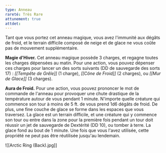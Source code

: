 ```yaml
---
type: Anneau
rareté: Très Rare
attunement: true
attdet:
---
```

Tant que vous portez cet anneau magique, vous avez l'immunité aux dégâts de froid, et le terrain difficile composé de neige et de glace ne vous coûte pas de mouvement supplémentaire.

**Magie d'Hiver.** Cet anneau magique possède 3 charges, et regagne toutes les charges dépensées au matin. Pour une action, vous pouvez dépenser ces charges pour lancer un des sorts suivants (DD de sauvegarde des sorts 17) : *[[Tempête de Grêle]]* (1 charge), *[[Cône de Froid]]* (2 charges), ou *[[Mur de Glace]]* (3 charges).

**Aura de Froid.** Pour une action, vous pouvez prononcer le mot de commande de l'anneau pour provoquer une chute drastique de la température autour de vous pendant 1 minute. N'importe quelle créature qui commence son tour à moins de 5 ft. de vous prend 1d6 dégâts de froid. De plus, une fine couche de glace se forme dans les espaces que vous traversez. La glace est un terrain difficile, et une créature qui y commence son tour ou entre dans la zone pour la première fois pendant un tour doit réussir un jet de sauvegarde de Dextérité (DD 10), ou tomber à terre. La glace fond au bout de 1 minute. Une fois que vous l'avez utilisée, cette propriété ne peut pas être réutilisée jusqu'au lendemain.

![[Arctic Ring (Back).jpg]]